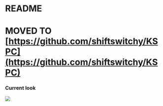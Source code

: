 # README
# MOVED TO [https://github.com/shiftswitchy/KSPC](https://github.com/shiftswitchy/KSPC) 
### Current look
![](http://i.imgur.com/S00muSe.png)
